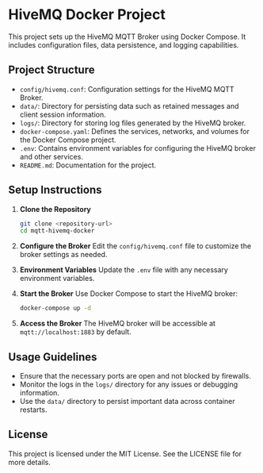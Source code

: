 # HiveMQ Docker Project

This project sets up the HiveMQ MQTT Broker using Docker Compose. It includes configuration files, data persistence, and logging capabilities.

## Project Structure

- `config/hivemq.conf`: Configuration settings for the HiveMQ MQTT Broker.
- `data/`: Directory for persisting data such as retained messages and client session information.
- `logs/`: Directory for storing log files generated by the HiveMQ broker.
- `docker-compose.yaml`: Defines the services, networks, and volumes for the Docker Compose project.
- `.env`: Contains environment variables for configuring the HiveMQ broker and other services.
- `README.md`: Documentation for the project.

## Setup Instructions

1. **Clone the Repository**
   ```bash
   git clone <repository-url>
   cd mqtt-hivemq-docker
   ```

2. **Configure the Broker**
   Edit the `config/hivemq.conf` file to customize the broker settings as needed.

3. **Environment Variables**
   Update the `.env` file with any necessary environment variables.

4. **Start the Broker**
   Use Docker Compose to start the HiveMQ broker:
   ```bash
   docker-compose up -d
   ```

5. **Access the Broker**
   The HiveMQ broker will be accessible at `mqtt://localhost:1883` by default.

## Usage Guidelines

- Ensure that the necessary ports are open and not blocked by firewalls.
- Monitor the logs in the `logs/` directory for any issues or debugging information.
- Use the `data/` directory to persist important data across container restarts.

## License

This project is licensed under the MIT License. See the LICENSE file for more details.